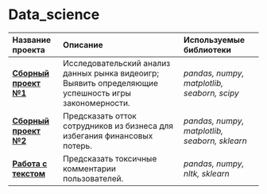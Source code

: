# Data_science
| Название проекта | Описание | Используемые библиотеки | 
| :---------------------- | :---------------------- | :---------------------- |
|[<b>Сборный проект №1</b>](https://github.com/AlexPuaro/Data_science/blob/main/%D0%92%D1%8B%D1%8F%D0%B2%D0%BB%D0%B5%D0%BD%D0%B8%D0%B5%20%D0%B7%D0%B0%D0%BA%D0%BE%D0%BD%D0%BE%D0%BC%D0%B5%D1%80%D0%BD%D0%BE%D1%81%D1%82%D0%B5%D0%B9%20%D1%83%D1%81%D0%BF%D0%B5%D1%88%D0%BD%D0%BE%D1%81%D1%82%D0%B8%20%D0%B8%D0%B3%D1%80/project_5_sp.ipynb)|Исследовательский анализ данных рынка видеоигр;	Выявить определяющие успешность игры закономерности.|*pandas, numpy, matplotlib, seaborn, scipy*
|[<b>Сборный проект №2</b>](https://github.com/AlexPuaro/Data_science/blob/main/%D0%9F%D1%80%D0%BE%D0%B3%D0%BD%D0%BE%D0%B7%20%D1%83%D0%B2%D0%BE%D0%BB%D1%8C%D0%BD%D0%B5%D0%BD%D0%B8%D0%B9%20%D1%81%D0%BE%D1%82%D1%80%D1%83%D0%B4%D0%BD%D0%B8%D0%BA%D0%BE%D0%B2%20%D0%B4%D0%BB%D1%8F%20%D0%BA%D0%BE%D0%BC%D0%BF%D0%B0%D0%BD%D0%B8%D0%B8/project_8_sp2.ipynb)|Предсказать отток сотрудников из бизнеса для избегания финансовых потерь.|*pandas, numpy, matplotlib, seaborn, sklearn*
|[<b>Работа с текстом</b>](https://github.com/AlexPuaro/Data_science/blob/main/%D0%9A%D0%BB%D0%B0%D1%81%D1%81%D0%B8%D1%84%D0%B8%D0%BA%D0%B0%D1%86%D0%B8%D1%8F%20%D0%BA%D0%BE%D0%BC%D0%BC%D0%B5%D0%BD%D1%82%D0%B0%D1%80%D0%B8%D0%B5%D0%B2/project_12.ipynb)|Предсказать токсичные комментарии пользователей.|*pandas, numpy, nltk, sklearn*


